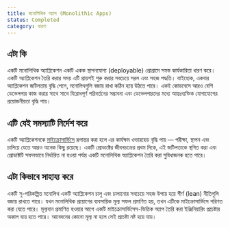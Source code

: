 ```yaml
---
title: মনোলিথিক অ্যাপ (Monolithic Apps)
status: Completed
category: ধারণা
---
```


## এটা কি

একটি মনোলিথিক অ্যাপ্লিকেশন একটি একক স্থাপনযোগ্য (deployable) প্রোগ্রামে সমস্ত কার্যকারিতা ধারণ করে। 
একটি অ্যাপ্লিকেশন তৈরি করার সময় এটি প্রায়শই শুরু করার সবচেয়ে সরল  এবং সহজ পদ্ধতি। যাইহোক, একবার অ্যাপ্লিকেশন জটিলতায় বৃদ্ধি পেলে, মনোলিথগুলি বজায় রাখা কঠিন হয়ে উঠতে পারে। 
একই কোডবেসে আরও বেশি ডেভেলপার কাজ করার সাথে সাথে বিরোধপূর্ণ পরিবর্তনের সম্ভাবনা এবং ডেভেলপারদের মধ্যে আন্তঃব্যক্তিক যোগাযোগের প্রয়োজনীয়তা বৃদ্ধি পায়। 

## এটি যেই সমস্যাটি নির্দেশ করে

একটি অ্যাপ্লিকেশনকে [মাইক্রোসার্ভিসে](/bn/microservices-architecture/) রূপান্তর করা হলে এর কার্যক্ষম ওভারহেড বৃদ্ধি পায় — পরীক্ষা, স্থাপন এবং চালিয়ে যেতে আরও অনেক কিছু রয়েছে। 
একটি প্রোডাক্টের জীবনচক্রের প্রথম দিকে, এই জটিলতাকে স্থগিত করা এবং প্রোডাক্টটি  সফলভাবে নির্ধারিত না হওয়া পর্যন্ত একটি মনোলিথিক অ্যাপ্লিকেশন তৈরি করা সুবিধাজনক হতে পারে।


## এটা কিভাবে সাহায্য করে

একটি সু-পরিকল্পিত মনোলিথ একটি অ্যাপ্লিকেশন চালু এবং চালানোর সবচেয়ে সহজ উপায় হয়ে শীর্ণ (lean) নীতিগুলি বজায় রাখতে পারে। 
যখন মনোলিথিক প্রয়োগের ব্যবসায়িক মূল্য সফল প্রমাণিত হয়, তখন এটিকে মাইক্রোসার্ভিসে পরিণত করা যেতে পারে। মূল্যবান প্রমাণিত হওয়ার আগে একটি মাইক্রোসার্ভিসেস-ভিত্তিক অ্যাপ তৈরি করা ইঞ্জিনিয়ারিং প্রচেষ্টার অকাল ব্যয় হতে পারে।
আবেদনের কোনো মূল্য না হলে সেই প্রচেষ্টা নষ্ট হয়ে যায়।
